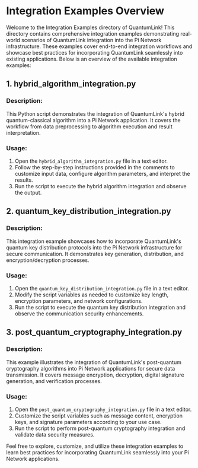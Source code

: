# Integration Examples Overview

Welcome to the Integration Examples directory of QuantumLink! This directory contains comprehensive integration examples demonstrating real-world scenarios of QuantumLink integration into the Pi Network infrastructure. These examples cover end-to-end integration workflows and showcase best practices for incorporating QuantumLink seamlessly into existing applications. Below is an overview of the available integration examples:

## 1. hybrid_algorithm_integration.py

### Description:
This Python script demonstrates the integration of QuantumLink's hybrid quantum-classical algorithm into a Pi Network application. It covers the workflow from data preprocessing to algorithm execution and result interpretation.

### Usage:
1. Open the `hybrid_algorithm_integration.py` file in a text editor.
2. Follow the step-by-step instructions provided in the comments to customize input data, configure algorithm parameters, and interpret the results.
3. Run the script to execute the hybrid algorithm integration and observe the output.

## 2. quantum_key_distribution_integration.py

### Description:
This integration example showcases how to incorporate QuantumLink's quantum key distribution protocols into the Pi Network infrastructure for secure communication. It demonstrates key generation, distribution, and encryption/decryption processes.

### Usage:
1. Open the `quantum_key_distribution_integration.py` file in a text editor.
2. Modify the script variables as needed to customize key length, encryption parameters, and network configurations.
3. Run the script to execute the quantum key distribution integration and observe the communication security enhancements.

## 3. post_quantum_cryptography_integration.py

### Description:
This example illustrates the integration of QuantumLink's post-quantum cryptography algorithms into Pi Network applications for secure data transmission. It covers message encryption, decryption, digital signature generation, and verification processes.

### Usage:
1. Open the `post_quantum_cryptography_integration.py` file in a text editor.
2. Customize the script variables such as message content, encryption keys, and signature parameters according to your use case.
3. Run the script to perform post-quantum cryptography integration and validate data security measures.

Feel free to explore, customize, and utilize these integration examples to learn best practices for incorporating QuantumLink seamlessly into your Pi Network applications.
